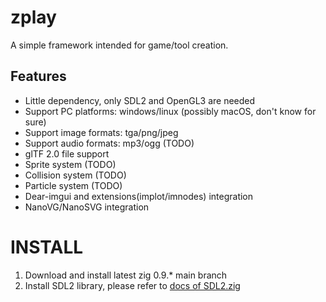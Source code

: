 # zplay
A simple framework intended for game/tool creation.

## Features
* Little dependency, only SDL2 and OpenGL3 are needed
* Support PC platforms: windows/linux (possibly macOS, don't know for sure)
* Support image formats: tga/png/jpeg
* Support audio formats: mp3/ogg (TODO)
* glTF 2.0 file support
* Sprite system (TODO)
* Collision system (TODO)
* Particle system (TODO)
* Dear-imgui and extensions(implot/imnodes) integration 
* NanoVG/NanoSVG integration

# INSTALL
1. Download and install latest zig 0.9.* main branch
2. Install SDL2 library, please refer to [docs of SDL2.zig](https://github.com/MasterQ32/SDL.zig)
